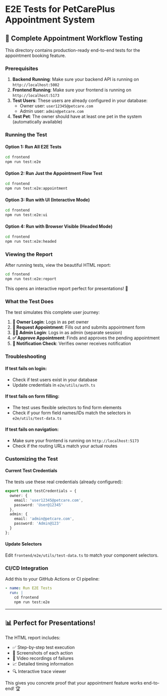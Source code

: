 # E2E Tests for PetCarePlus Appointment System

## 🚀 Complete Appointment Workflow Testing

This directory contains production-ready end-to-end tests for the appointment booking feature.

### Prerequisites

1. **Backend Running**: Make sure your backend API is running on `http://localhost:5002`
2. **Frontend Running**: Make sure your frontend is running on `http://localhost:5173`
3. **Test Users**: These users are already configured in your database:
   - Owner user: `user12345@petcare.com`
   - Admin user: `admin@petcare.com`
4. **Test Pet**: The owner should have at least one pet in the system (automatically available)

### Running the Test

#### Option 1: Run All E2E Tests
```bash
cd frontend
npm run test:e2e
```

#### Option 2: Run Just the Appointment Flow Test
```bash
cd frontend  
npm run test:e2e:appointment
```

#### Option 3: Run with UI (Interactive Mode)
```bash
cd frontend
npm run test:e2e:ui
```

#### Option 4: Run with Browser Visible (Headed Mode)
```bash
cd frontend
npm run test:e2e:headed
```

### Viewing the Report

After running tests, view the beautiful HTML report:
```bash
cd frontend
npm run test:e2e:report
```

This opens an interactive report perfect for presentations! 🎯

### What the Test Does

The test simulates this complete user journey:

1. **👤 Owner Login**: Logs in as pet owner
2. **📝 Request Appointment**: Fills out and submits appointment form  
3. **👨‍💼 Admin Login**: Logs in as admin (separate session)
4. **✅ Approve Appointment**: Finds and approves the pending appointment
5. **🔔 Notification Check**: Verifies owner receives notification

### Troubleshooting

#### If test fails on login:
- Check if test users exist in your database
- Update credentials in `e2e/utils/auth.ts`

#### If test fails on form filling:
- The test uses flexible selectors to find form elements
- Check if your form field names/IDs match the selectors in `e2e/utils/test-data.ts`

#### If test fails on navigation:
- Make sure your frontend is running on `http://localhost:5173`
- Check if the routing URLs match your actual routes

### Customizing the Test

#### Current Test Credentials
The tests use these real credentials (already configured):
```typescript
export const testCredentials = {
  owner: {
    email: 'user12345@petcare.com',
    password: 'User@12345'
  },
  admin: {
    email: 'admin@petcare.com', 
    password: 'Admin@123'
  }
};
```

#### Update Selectors
Edit `frontend/e2e/utils/test-data.ts` to match your component selectors.

### CI/CD Integration

Add this to your GitHub Actions or CI pipeline:
```yaml
- name: Run E2E Tests
  run: |
    cd frontend
    npm run test:e2e
```

---

## 📊 Perfect for Presentations!

The HTML report includes:
- ✅ Step-by-step test execution
- 📸 Screenshots of each action  
- 🎥 Video recordings of failures
- 📈 Detailed timing information
- 🔍 Interactive trace viewer

This gives you concrete proof that your appointment feature works end-to-end! 🏆